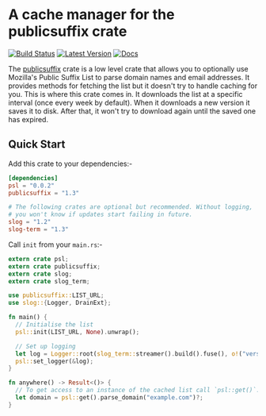 # A cache manager for the publicsuffix crate

[![Build Status](https://travis-ci.org/rushmorem/psl.svg?branch=master)](https://travis-ci.org/rushmorem/psl) [![Latest Version](https://img.shields.io/crates/v/psl.svg)](https://crates.io/crates/psl) [![Docs](https://docs.rs/psl/badge.svg)](https://docs.rs/psl)

The [publicsuffix](https://github.com/rushmorem/publicsuffix) crate is a low level crate that allows you to optionally use Mozilla's Public Suffix List to parse domain names and email addresses. It provides methods for fetching the list but it doesn't try to handle caching for you. This is where this crate comes in. It downloads the list at a specific interval (once every week by default). When it downloads a new version it saves it to disk. After that, it won't try to download again until the saved one has expired.

## Quick Start

Add this crate to your dependencies:-

```toml
[dependencies]
psl = "0.0.2"
publicsuffix = "1.3"

# The following crates are optional but recommended. Without logging,
# you won't know if updates start failing in future.
slog = "1.2"
slog-term = "1.3"
```

Call `init` from your `main.rs`:-

```rust
extern crate psl;
extern crate publicsuffix;
extern crate slog;
extern crate slog_term;

use publicsuffix::LIST_URL;
use slog::{Logger, DrainExt};

fn main() {
  // Initialise the list
  psl::init(LIST_URL, None).unwrap();

  // Set up logging
  let log = Logger::root(slog_term::streamer().build().fuse(), o!("version" => env!("CARGO_PKG_VERSION")));
  psl::set_logger(&log);
}

fn anywhere() -> Result<()> {
  // To get access to an instance of the cached list call `psl::get()`. For example...
  let domain = psl::get().parse_domain("example.com")?;
}
```
